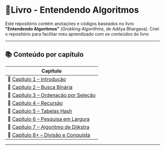 # 🧾Livro - Entendendo Algoritmos 

Este repositório contém anotações e códigos baseados no livro **"Entendendo Algoritmos"** (*Grokking Algorithms*, de Aditya Bhargava). Criei o repositório para facilitar meu aprendizado com os conteúdos do livro

---

## 📚 Conteúdo por capítulo


| Capítulo |
|----------|
| 📘 [Capítulo 1 – Introdução](./01-introducao) |
| 📘 [Capítulo 2 – Busca Binária](./02-busca_binaria) |
| 📘 [Capítulo 3 – Ordenação por Seleção](./03-ordenacao_por_selecao) |
| 📘 [Capítulo 4 – Recursão](./04-recursao) |
| 📘 [Capítulo 5 – Tabelas Hash](./05-tabelas_hash) |
| 📘 [Capítulo 6 – Pesquisa em Largura](./06-pesquisa_em_largura) |
| 📘 [Capítulo 7 – Algoritmo de Dijkstra](./07-dijkstra) |
| 📘 [Capítulo 8+ – Divisão e Conquista](./08-divisao_e_conquista) |
---

